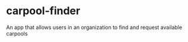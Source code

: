 # carpool-finder
An app that allows users in an organization to find and request available carpools
